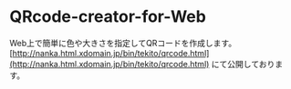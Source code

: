# QRcode-creator-for-Web
Web上で簡単に色や大きさを指定してQRコードを作成します。  
[http://nanka.html.xdomain.jp/bin/tekito/qrcode.html](http://nanka.html.xdomain.jp/bin/tekito/qrcode.html) にて公開しております。
